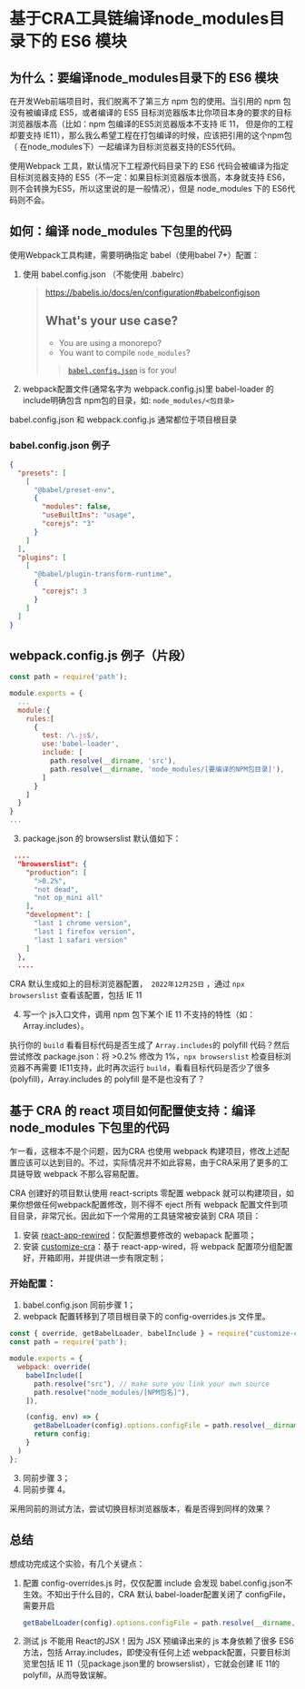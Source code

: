 # 基于CRA工具链编译node_modules目录下的 ES6 模块

## 为什么：要编译node_modules目录下的 ES6 模块

在开发Web前端项目时，我们脱离不了第三方 npm 包的使用。当引用的 npm 包没有被编译成 ES5，或者编译的 ES5 目标浏览器版本比你项目本身的要求的目标浏览器版本高（比如：npm 包编译的ES5浏览器版本不支持 IE 11， 但是你的工程却要支持 IE11），那么我么希望工程在打包编译的时候，应该把引用的这个npm包（ 在node_modules下）一起编译为目标浏览器支持的ES5代码。

使用Webpack 工具，默认情况下工程源代码目录下的 ES6 代码会被编译为指定目标浏览器支持的 ES5（不一定：如果目标浏览器版本很高，本身就支持 ES6，则不会转换为ES5，所以这里说的是一般情况），但是 node_modules 下的 ES6代码则不会。

## 如何：编译 node_modules 下包里的代码

使用Webpack工具构建，需要明确指定 babel（使用babel 7+）配置：

1. 使用 babel.config.json （不能使用 .babelrc）

   > https://babeljs.io/docs/en/configuration#babelconfigjson  
   >
   > ## What's your use case?
   >
   > - You are using a monorepo?
   > - You want to compile `node_modules`?
   >
   > > [`babel.config.json`](https://babeljs.io/docs/en/configuration#babelconfigjson) is for you!

2. webpack配置文件(通常名字为 webpack.config.js)里 babel-loader 的include明确包含 npm包的目录，如: `node_modules/<包目录>`

babel.config.json 和 webpack.config.js 通常都位于项目根目录

### babel.config.json 例子

```json
{
  "presets": [
    [
      "@babel/preset-env",
      {
        "modules": false,
        "useBuiltIns": "usage",
        "corejs": "3"
      }
    ]
  ],
  "plugins": [
    [	
      "@babel/plugin-transform-runtime",
      {
        "corejs": 3
      }
    ]
  ]
}
```



## webpack.config.js 例子（片段）

```js
const path = require('path');

module.exports = {
  ...
  module:{
    rules:[
      {
        test: /\.js$/,
        use:'babel-loader',
        include: [
          path.resolve(__dirname, 'src'),
          path.resolve(__dirname, 'node_modules/[要编译的NPM包目录]'),
        ]
      }
    ]
  }
}
...
```

3. package.json 的 browserslist 默认值如下：

```json
 ....
  "browserslist": {
    "production": [
      ">0.2%",
      "not dead",
      "not op_mini all"
    ],
    "development": [
      "last 1 chrome version",
      "last 1 firefox version",
      "last 1 safari version"
    ]
  },
  ....
```

CRA 默认生成如上的目标浏览器配置，` 2022年12月25日` ，通过 `npx browserslist` 查看该配置，包括 IE 11

4. 写一个 js入口文件，调用 npm 包下某个 IE 11 不支持的特性（如：Array.includes）。

执行你的 `build` 看看目标代码是否生成了 `Array.includes`的 polyfill 代码？然后尝试修改 package.json：将 >0.2% 修改为 1%，`npx browserslist` 检查目标浏览器不再需要 IE11支持，此时再次运行 `build`，看看目标代码是否少了很多(polyfill)，Array.includes 的 polyfill 是不是也没有了？

## 基于 CRA 的 react 项目如何配置使支持：编译node_modules 下包里的代码

乍一看，这根本不是个问题，因为CRA 也使用 webpack 构建项目，修改上述配置应该可以达到目的。不过，实际情况并不如此容易，由于CRA采用了更多的工具链导致 webpack 不那么容易配置。

CRA 创建好的项目默认使用 react-scripts 零配置 webpack 就可以构建项目，如果你想做任何webpack配置修改，则不得不 eject 所有 webpack 配置文件到项目目录，非常冗长。因此如下一个常用的工具链常被安装到 CRA 项目：

1. 安装 [react-app-rewired](https://www.npmjs.com/package/react-app-rewired)：仅配置想要修改的 webapack 配置项；
2. 安装  [customize-cra](https://www.npmjs.com/package/customize-cra)：基于 react-app-wired，将 webpack 配置项分组配置好，开箱即用，并提供进一步有限定制；

### 开始配置：

1. babel.config.json 同前步骤 1；
2. webpack 配置转移到了项目根目录下的 config-overrides.js 文件里。

```js
const { override, getBabelLoader, babelInclude } = require("customize-cra");
const path = require('path');

module.exports = {
  webpack: override(
    babelInclude([
      path.resolve("src"), // make sure you link your own source
      path.resolve("node_modules/[NPM包名]"),
    ]),

    (config, env) => {
      getBabelLoader(config).options.configFile = path.resolve(__dirname, "babel.config.json");
      return config;
    }
  )
};
```
3. 同前步骤 3；
4. 同前步骤 4。

采用同前的测试方法，尝试切换目标浏览器版本，看是否得到同样的效果？

## 总结

想成功完成这个实验，有几个关键点：

1. 配置 config-overrides.js 时，仅仅配置 include 会发现 babel.config.json不生效。不知出于什么目的，CRA 默认 babel-loader配置关闭了 configFile，需要开启 

   ```js
   getBabelLoader(config).options.configFile = path.resolve(__dirname, "babel.config.json");
   ```
   
2. 测试 js 不能用 React的JSX！因为 JSX 预编译出来的 js 本身依赖了很多 ES6 方法，包括 Array.includes，即使没有任何上述 webpack配置，只要目标浏览里包括 IE 11（见package.json里的 browserslist），它就会创建 IE 11的polyfill，从而导致误解。
